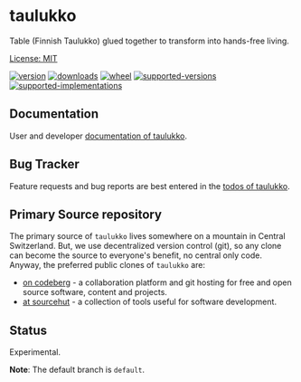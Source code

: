# taulukko

Table (Finnish Taulukko) glued together to transform into hands-free living.

[License: MIT](https://git.sr.ht/~sthagen/taulukko/tree/default/item/LICENSE)

[![version](https://img.shields.io/pypi/v/taulukko.svg?style=flat)](https://pypi.python.org/pypi/taulukko/)
[![downloads](https://pepy.tech/badge/taulukko/month)](https://pepy.tech/project/taulukko)
[![wheel](https://img.shields.io/pypi/wheel/taulukko.svg?style=flat)](https://pypi.python.org/pypi/taulukko/)
[![supported-versions](https://img.shields.io/pypi/pyversions/taulukko.svg?style=flat)](https://pypi.python.org/pypi/taulukko/)
[![supported-implementations](https://img.shields.io/pypi/implementation/taulukko.svg?style=flat)](https://pypi.python.org/pypi/taulukko/)

## Documentation

User and developer [documentation of taulukko](https://codes.dilettant.life/docs/taulukko).

## Bug Tracker

Feature requests and bug reports are best entered in the [todos of taulukko](https://todo.sr.ht/~sthagen/taulukko).

## Primary Source repository

The primary source of `taulukko` lives somewhere on a mountain in Central Switzerland.
But, we use decentralized version control (git), so any clone can become the source to everyone's benefit, no central only code.
Anyway, the preferred public clones of `taulukko` are:

* [on codeberg](https://codeberg.org/sthagen/taulukko) - a collaboration platform and git hosting for free and open source software, content and projects.
* [at sourcehut](https://git.sr.ht/~sthagen/taulukko) - a collection of tools useful for software development.

## Status

Experimental.

**Note**: The default branch is `default`.
